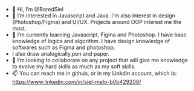 - 👋 Hi, I’m @BoredSiel
- 👀 I’m interested in Javascript and Java. I'm also interest in design (Photoshop/Figma) and UI/UX. Projects around OOP interest me the most.
- 🌱 I’m currently learning Javascript, Figma and Photoshop. I have base knowledge of logics and algorithm. I have design knowledge of softwares such as Figma and photoshop.
-  I also draw analogically,pen and paper.
- 💞️ I’m looking to collaborate on any project that will give me knowledge to evolve my hard skills as much as my soft skills.
- 📫 You can reach me in github, or in my Linkdin account, which is: https://www.linkedin.com/in/siel-melo-b0b429208/

<!---
BoredSiel/BoredSiel is a ✨ special ✨ repository because its `README.md` (this file) appears on your GitHub profile.
You can click the Preview link to take a look at your changes.
--->
